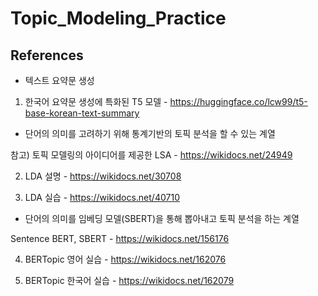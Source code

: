 # Topic_Modeling_Practice

## References
* 텍스트 요약문 생성
1. 한국어 요약문 생성에 특화된 T5 모델 - https://huggingface.co/lcw99/t5-base-korean-text-summary

* 단어의 의미를 고려하기 위해 통계기반의 토픽 분석을 할 수 있는 계열

참고) 토픽 모델링의 아이디어를 제공한 LSA - https://wikidocs.net/24949

2. LDA 설명 - https://wikidocs.net/30708

3. LDA 실습 - https://wikidocs.net/40710

* 단어의 의미를 임베딩 모델(SBERT)을 통해 뽑아내고 토픽 분석을 하는 계열
  
Sentence BERT, SBERT - https://wikidocs.net/156176

4. BERTopic 영어 실습 - https://wikidocs.net/162076

5. BERTopic 한국어 실습 - https://wikidocs.net/162079
